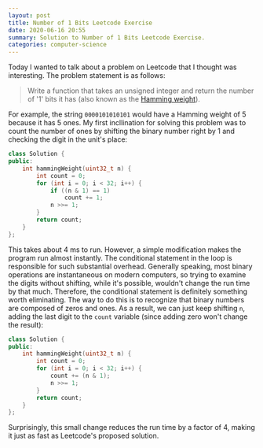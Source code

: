 ```yaml
---
layout: post
title: Number of 1 Bits Leetcode Exercise
date: 2020-06-16 20:55
summary: Solution to Number of 1 Bits Leetcode Exercise.
categories: computer-science
---
```


Today I wanted to talk about a problem on Leetcode that I thought was interesting. The problem statement is as follows:

> Write a function that takes an unsigned integer and return the number of '1' bits it has (also known as the [Hamming weight](http://en.wikipedia.org/wiki/Hamming_weight)).

For example, the string `0000101010101` would  have a Hamming weight of 5 because it has 5 ones. My first incllination for solving this problem was to count the number of ones by shifting the binary number right by 1 and checking the digit in the unit's place:

```c++
class Solution {
public:
    int hammingWeight(uint32_t n) {
        int count = 0;
        for (int i = 0; i < 32; i++) {
            if ((n & 1) == 1)
                count += 1;
            n >>= 1;
        }
        return count;
    }
};
```

This takes about 4 ms to run. However, a simple modification makes the program run almost instantly. The conditional statement in the loop is responsible for such substantial overhead. Generally speaking, most binary operations are instantaneous on modern computers, so trying to examine the digits without shifting, while it's possible, wouldn't change the run time by that much. Therefore, the conditional statement is definitely something worth eliminating. The way to do this is to recognize that binary numbers are composed of zeros and ones. As a result, we can just keep shifting `n`, adding the last digit to the `count` variable (since adding zero won't change the result):

```c++
class Solution {
public:
    int hammingWeight(uint32_t n) {
        int count = 0;
        for (int i = 0; i < 32; i++) {
            count += (n & 1);
            n >>= 1;
        }
        return count;
    }
};
```

Surprisingly, this small change reduces the run time by a factor of 4, making it just as fast as Leetcode's proposed solution.